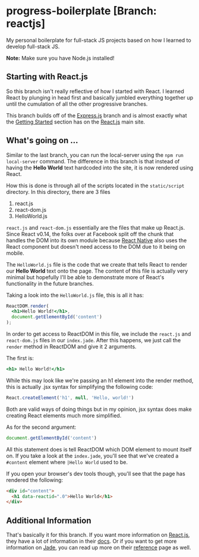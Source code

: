 # progress-boilerplate [Branch: reactjs]
My personal boilerplate for full-stack JS projects based on how I learned to
develop full-stack JS.

**Note:** Make sure you have Node.js installed!

## Starting with React.js
So this branch isn't really reflective of how I started with React. I learned
React by plunging in head first and basically jumbled everything together up
until the cumulation of all the other progressive branches.

This branch builds off of the
[Express.js](https://github.com/MorganCAw/progressive-js-boilerplate/tree/expressjs)
branch and is almost exactly what the
[Getting Started](https://facebook.github.io/react/docs/getting-started.html#quick-start-without-npm)
section has on the [React.js](https://facebook.github.io/react/index.html) main
site.

## What's going on ...
Similar to the last branch, you can run the local-server using the `npm run
local-server` command. The difference in this branch is that instead of having
the **Hello World** text hardcoded into the site, it is now rendered using
React.

How this is done is through all of the scripts located in the `static/script`
directory. In this directory, there are 3 files

1) react.js
2) react-dom.js
3) HelloWorld.js

`react.js` and `react-dom.js` essentially are the files that make up React.js.
Since React v0.14, the folks over at Facebook split off the chunk that handles
the DOM into its own module because
[React Native](https://facebook.github.io/react-native/) also uses the React
component but doesn't need access to the DOM due to it being on mobile.

The `HelloWorld.js` file is the code that we create that tells React to render
our **Hello World** text onto the page. The content of this file is actually
very minimal but hopefully I'll be able to demonstrate more of React's
functionality in the future branches.


Taking a look into the `HelloWorld.js` file, this is all it has:
```jsx
ReactDOM.render(
  <h1>Hello World!</h1>,
  document.getElementById('content')
);
```

In order to get access to ReactDOM in this file, we include the `react.js` and
`react-dom.js` files in our `index.jade`. After this happens, we just call the
`render` method in ReactDOM and give it 2 arguments.

The first is:

```jsx
<h1> Hello World!</h1>
```

While this may look like we're passing an h1 element into the render method,
this is actually .jsx syntax for simplifying the following code:

```jsx
React.createElement('h1', null, 'Hello, world!')
```

Both are valid ways of doing things but in my opinion, jsx syntax does make
creating React elements much more simplified.

As for the second argument:

```javascript
document.getElementById('content')
```

All this statement does is tell ReactDOM which DOM element to mount itself on.
If you take a look at the `index.jade`, you'll see that we've created a
`#content` element where `|Hello World` used to be.

If you open your browser's dev tools though, you'll see that the page has
rendered the following:
```HTML
<div id="content">
  <h1 data-reactid=".0">Hello World</h1>
</div>
```

## Additional Information
That's basically it for this branch. If you want more information on
[React.js](https://facebook.github.io/react/index.html), they have a lot of
information in their
[docs](https://facebook.github.io/react/docs/getting-started.html). Or if you
want to get more information on [Jade](http://jade-lang.com/), you can read up
more on their [reference](http://jade-lang.com/reference/) page as well.